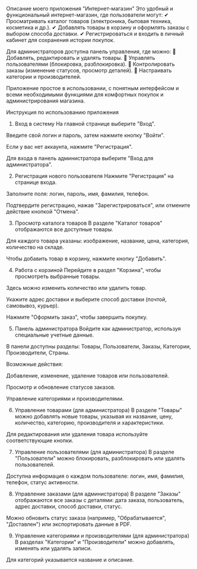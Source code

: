 Описание моего приложения "Интернет-магазин"
Это удобный и функциональный интернет-магазин, где пользователи могут:
✔ Просматривать каталог товаров (электроника, бытовая техника, косметика и др.).
✔ Добавлять товары в корзину и оформлять заказы с выбором способа доставки.
✔ Регистрироваться и входить в личный кабинет для сохранения истории покупок.

Для администраторов доступна панель управления, где можно:
 🔹 Добавлять, редактировать и удалять товары.
 🔹 Управлять пользователями (блокировка, разблокировка).
 🔹 Контролировать заказы (изменение статусов, просмотр деталей).
 🔹 Настраивать категории и производителей.

Приложение простое в использовании, с понятным интерфейсом и всеми необходимыми функциями для комфортных покупок и администрирования магазина. 

Инструкция по использованию приложения
1. Вход в систему
На главной странице выберите "Вход".

Введите свой логин и пароль, затем нажмите кнопку "Войти".

Если у вас нет аккаунта, нажмите "Регистрация".

Для входа в панель администратора выберите "Вход для администратора".

2. Регистрация нового пользователя
Нажмите "Регистрация" на странице входа.

Заполните поля: логин, пароль, имя, фамилия, телефон.

Подтвердите регистрацию, нажав "Зарегистрироваться", или отмените действие кнопкой "Отмена".

3. Просмотр каталога товаров
В разделе "Каталог товаров" отображаются все доступные товары.

Для каждого товара указаны: изображение, название, цена, категория, количество на складе.

Чтобы добавить товар в корзину, нажмите кнопку "Добавить".

4. Работа с корзиной
Перейдите в раздел "Корзина", чтобы просмотреть выбранные товары.

Здесь можно изменить количество или удалить товар.

Укажите адрес доставки и выберите способ доставки (почтой, самовывоз, курьер).

Нажмите "Оформить заказ", чтобы завершить покупку.

5. Панель администратора
Войдите как администратор, используя специальные учетные данные.

В панели доступны разделы: Товары, Пользователи, Заказы, Категории, Производители, Страны.

Возможные действия:

Добавление, изменение, удаление товаров или пользователей.

Просмотр и обновление статусов заказов.

Управление категориями и производителями.

6. Управление товарами (для администратора)
В разделе "Товары" можно добавлять новые товары, указывая их название, цену, количество, категорию, производителя и характеристики.

Для редактирования или удаления товара используйте соответствующие кнопки.

7. Управление пользователями (для администратора)
В разделе "Пользователи" можно блокировать, разблокировать или удалять пользователей.

Доступна информация о каждом пользователе: логин, имя, фамилия, телефон, статус активности.

8. Управление заказами (для администратора)
В разделе "Заказы" отображаются все заказы с деталями: дата заказа, пользователь, адрес доставки, способ доставки, статус.

Можно обновить статус заказа (например, "Обрабатывается", "Доставлен") или экспортировать данные в PDF.

9. Управление категориями и производителями (для администратора)
В разделах "Категории" и "Производители" можно добавлять, изменять или удалять записи.

Для категорий указывается название и описание.
